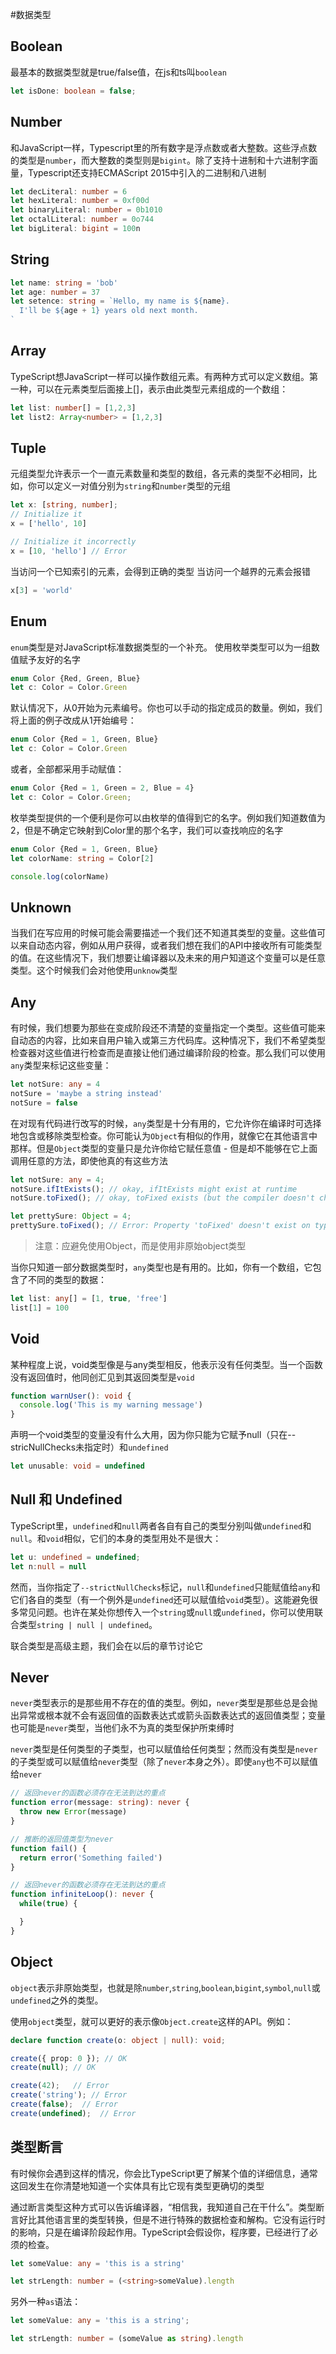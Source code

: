 #数据类型

## Boolean
最基本的数据类型就是true/false值，在js和ts叫`boolean`

```typescript
let isDone: boolean = false;
```

## Number
和JavaScript一样，Typescript里的所有数字是浮点数或者大整数。这些浮点数的类型是`number`，而大整数的类型则是`bigint`。除了支持十进制和十六进制字面量，Typescript还支持ECMAScript 2015中引入的二进制和八进制

```typescript
let decLiteral: number = 6
let hexLiteral: number = 0xf00d
let binaryLiteral: number = 0b1010
let octalLiteral: number = 0o744
let bigLiteral: bigint = 100n 
```

## String
```typescript
let name: string = 'bob'
let age: number = 37
let setence: string = `Hello, my name is ${name}.
  I'll be ${age + 1} years old next month.
`
```

## Array
TypeScript想JavaScript一样可以操作数组元素。有两种方式可以定义数组。第一种，可以在元素类型后面接上[]，表示由此类型元素组成的一个数组：
```typescript
let list: number[] = [1,2,3]
let list2: Array<number> = [1,2,3]
```

## Tuple
元组类型允许表示一个一直元素数量和类型的数组，各元素的类型不必相同，比如，你可以定义一对值分别为`string`和`number`类型的元组
```typescript
let x: [string, number];
// Initialize it
x = ['hello', 10]

// Initialize it incorrectly
x = [10, 'hello'] // Error
```

当访问一个已知索引的元素，会得到正确的类型
当访问一个越界的元素会报错
```typescript
x[3] = 'world'
```

## Enum
`enum`类型是对JavaScript标准数据类型的一个补充。
使用枚举类型可以为一组数值赋予友好的名字

```typescript
enum Color {Red, Green, Blue}
let c: Color = Color.Green
```

默认情况下，从0开始为元素编号。你也可以手动的指定成员的数量。例如，我们将上面的例子改成从1开始编号：

```typescript
enum Color {Red = 1, Green, Blue}
let c: Color = Color.Green
```

或者，全部都采用手动赋值：
```typescript
enum Color {Red = 1, Green = 2, Blue = 4}
let c: Color = Color.Green;
```

枚举类型提供的一个便利是你可以由枚举的值得到它的名字。例如我们知道数值为2，但是不确定它映射到Color里的那个名字，我们可以查找响应的名字

```ts
enum Color {Red = 1, Green, Blue}
let colorName: string = Color[2]

console.log(colorName)
```

## Unknown
当我们在写应用的时候可能会需要描述一个我们还不知道其类型的变量。这些值可以来自动态内容，例如从用户获得，或者我们想在我们的API中接收所有可能类型的值。在这些情况下，我们想要让编译器以及未来的用户知道这个变量可以是任意类型。这个时候我们会对他使用`unknow`类型

## Any
有时候，我们想要为那些在变成阶段还不清楚的变量指定一个类型。这些值可能来自动态的内容，比如来自用户输入或第三方代码库。这种情况下，我们不希望类型检查器对这些值进行检查而是直接让他们通过编译阶段的检查。那么我们可以使用`any`类型来标记这些变量：

```ts
let notSure: any = 4
notSure = 'maybe a string instead'
notSure = false
```

在对现有代码进行改写的时候，`any`类型是十分有用的，它允许你在编译时可选择地包含或移除类型检查。你可能认为`Object`有相似的作用，就像它在其他语言中那样。但是`Object`类型的变量只是允许你给它赋任意值 - 但是却不能够在它上面调用任意的方法，即使他真的有这些方法

```ts
let notSure: any = 4;
notSure.ifItExists(); // okay, ifItExists might exist at runtime
notSure.toFixed(); // okay, toFixed exists (but the compiler doesn't check)

let prettySure: Object = 4;
prettySure.toFixed(); // Error: Property 'toFixed' doesn't exist on type 'Object'
```
> 注意：应避免使用Object，而是使用非原始object类型

当你只知道一部分数据类型时，`any`类型也是有用的。比如，你有一个数组，它包含了不同的类型的数据：
```ts
let list: any[] = [1, true, 'free']
list[1] = 100
```

## Void
某种程度上说，void类型像是与any类型相反，他表示没有任何类型。当一个函数没有返回值时，他同创汇见到其返回类型是`void`
```ts
function warnUser(): void {
  console.log('This is my warning message')
}
```

声明一个void类型的变量没有什么大用，因为你只能为它赋予null（只在--stricNullChecks未指定时）和`undefined`

```ts
let unusable: void = undefined
```


## Null 和 Undefined
TypeScript里，`undefined`和`null`两者各自有自己的类型分别叫做`undefined`和`null`。和`void`相似，它们的本身的类型用处不是很大：

```ts
let u: undefined = undefined;
let n:null = null
```

然而，当你指定了`--strictNullChecks`标记，`null`和`undefined`只能赋值给`any`和它们各自的类型（有一个例外是`undefined`还可以赋值给`void`类型）。这能避免很多常见问题。也许在某处你想传入一个`string`或`null`或`undefined`，你可以使用联合类型`string | null | undefined`。

联合类型是高级主题，我们会在以后的章节讨论它

## Never
`never`类型表示的是那些用不存在的值的类型。例如，`never`类型是那些总是会抛出异常或根本就不会有返回值的函数表达式或箭头函数表达式的返回值类型；变量也可能是`never`类型，当他们永不为真的类型保护所束缚时

`never`类型是任何类型的子类型，也可以赋值给任何类型；然而没有类型是`never`的子类型或可以赋值给`never`类型（除了`never`本身之外）。即使`any`也不可以赋值给`never`

```ts
// 返回never的函数必须存在无法到达的重点
function error(message: string): never {
  throw new Error(message)
}

// 推断的返回值类型为never
function fail() {
  return error('Something failed')
}

// 返回never的函数必须存在无法到达的重点
function infiniteLoop(): never {
  while(true) {

  }
}
```

## Object 
`object`表示非原始类型，也就是除`number`,`string`,`boolean`,`bigint`,`symbol`,`null`或`undefined`之外的类型。

使用`object`类型，就可以更好的表示像`Object.create`这样的API。例如：
```ts
declare function create(o: object | null): void;

create({ prop: 0 }); // OK
create(null); // OK

create(42);   // Error
create('string'); // Error
create(false);  // Error
create(undefined);  // Error
```

## 类型断言
有时候你会遇到这样的情况，你会比TypeScript更了解某个值的详细信息，通常这回发生在你清楚地知道一个实体具有比它现有类型更确切的类型

通过断言类型这种方式可以告诉编译器，“相信我，我知道自己在干什么”。类型断言好比其他语言里的类型转换，但是不进行特殊的数据检查和解构。它没有运行时的影响，只是在编译阶段起作用。TypeScript会假设你，程序要，已经进行了必须的检查。
```ts
let someValue: any = 'this is a string'

let strLength: number = (<string>someValue).length
```

另外一种`as`语法：
```ts
let someValue: any = 'this is a string';

let strLength: number = (someValue as string).length
```